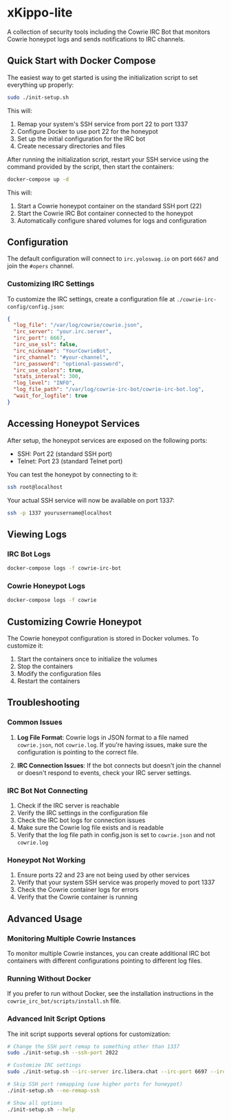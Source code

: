 # xKippo-lite

A collection of security tools including the Cowrie IRC Bot that monitors Cowrie honeypot logs and sends notifications to IRC channels.

## Quick Start with Docker Compose

The easiest way to get started is using the initialization script to set everything up properly:

```bash
sudo ./init-setup.sh
```

This will:
1. Remap your system's SSH service from port 22 to port 1337
2. Configure Docker to use port 22 for the honeypot
3. Set up the initial configuration for the IRC bot
4. Create necessary directories and files

After running the initialization script, restart your SSH service using the command provided by the script, then start the containers:

```bash
docker-compose up -d
```

This will:
1. Start a Cowrie honeypot container on the standard SSH port (22)
2. Start the Cowrie IRC Bot container connected to the honeypot
3. Automatically configure shared volumes for logs and configuration

## Configuration

The default configuration will connect to `irc.yoloswag.io` on port `6667` and join the `#opers` channel.

### Customizing IRC Settings

To customize the IRC settings, create a configuration file at `./cowrie-irc-config/config.json`:

```json
{
  "log_file": "/var/log/cowrie/cowrie.json",
  "irc_server": "your.irc.server",
  "irc_port": 6667,
  "irc_use_ssl": false,
  "irc_nickname": "YourCowrieBot",
  "irc_channel": "#your-channel",
  "irc_password": "optional-password",
  "irc_use_colors": true,
  "stats_interval": 300,
  "log_level": "INFO",
  "log_file_path": "/var/log/cowrie-irc-bot/cowrie-irc-bot.log",
  "wait_for_logfile": true
}
```

## Accessing Honeypot Services

After setup, the honeypot services are exposed on the following ports:

- SSH: Port 22 (standard SSH port)
- Telnet: Port 23 (standard Telnet port)

You can test the honeypot by connecting to it:

```bash
ssh root@localhost
```

Your actual SSH service will now be available on port 1337:

```bash
ssh -p 1337 yourusername@localhost
```

## Viewing Logs

### IRC Bot Logs

```bash
docker-compose logs -f cowrie-irc-bot
```

### Cowrie Honeypot Logs

```bash
docker-compose logs -f cowrie
```

## Customizing Cowrie Honeypot

The Cowrie honeypot configuration is stored in Docker volumes. To customize it:

1. Start the containers once to initialize the volumes
2. Stop the containers
3. Modify the configuration files
4. Restart the containers

## Troubleshooting

### Common Issues

1. **Log File Format**: Cowrie logs in JSON format to a file named `cowrie.json`, not `cowrie.log`. If you're having issues, make sure the configuration is pointing to the correct file.

2. **IRC Connection Issues**: If the bot connects but doesn't join the channel or doesn't respond to events, check your IRC server settings.

### IRC Bot Not Connecting

1. Check if the IRC server is reachable
2. Verify the IRC settings in the configuration file
3. Check the IRC bot logs for connection issues
4. Make sure the Cowrie log file exists and is readable
5. Verify that the log file path in config.json is set to `cowrie.json` and not `cowrie.log`

### Honeypot Not Working

1. Ensure ports 22 and 23 are not being used by other services
2. Verify that your system SSH service was properly moved to port 1337
3. Check the Cowrie container logs for errors
4. Verify that the Cowrie container is running

## Advanced Usage

### Monitoring Multiple Cowrie Instances

To monitor multiple Cowrie instances, you can create additional IRC bot containers with different configurations pointing to different log files.

### Running Without Docker

If you prefer to run without Docker, see the installation instructions in the `cowrie_irc_bot/scripts/install.sh` file.

### Advanced Init Script Options

The init script supports several options for customization:

```bash
# Change the SSH port remap to something other than 1337
sudo ./init-setup.sh --ssh-port 2022

# Customize IRC settings
sudo ./init-setup.sh --irc-server irc.libera.chat --irc-port 6697 --irc-nickname MyCowrieBot --irc-channel "#security"

# Skip SSH port remapping (use higher ports for honeypot)
./init-setup.sh --no-remap-ssh

# Show all options
./init-setup.sh --help
```
